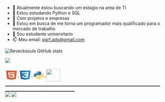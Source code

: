 
- 🔭 Atualmente estou buscando um estagio na area de TI
- 🌱 Estou estudando Python e SQL
- 👯 Com projetos e empresas 
- 🤔 Estou em busca de me torna um programador mais qualificado para o mercado de trabalho 
- 💬 Sou estudante universitario 
- 📫 Meu email: pgrf.ads@gmail.com

![Revecksouls GitHub stats](https://github-readme-stats.vercel.app/api?username=revecksouls&show_icons=true&theme=dracula)
<div>
  <a href="https://beacons.ai/revecksouls">
    <img height="180em" src="https://github-readme-stats.vercel.app/api/top-langs/?username=revecksouls&layout=compact&langs_count=16&theme=dracula"/>
</div>


<div style="display: inline_block"><br>
  <img align="center" alt="Rafa-HTML" height="30" width="40" src="https://raw.githubusercontent.com/devicons/devicon/master/icons/html5/html5-original.svg">
  <img align="center" alt="Rafa-CSS" height="30" width="40" src="https://raw.githubusercontent.com/devicons/devicon/master/icons/css3/css3-original.svg">
  <img align="center" alt="Rafa-Python" height="30" width="40" src="https://raw.githubusercontent.com/devicons/devicon/master/icons/python/python-original.svg">
  <img align="center" height="40" width="45" src="https://cdn.jsdelivr.net/gh/devicons/devicon@latest/icons/mysql/mysql-original-wordmark.svg" />
                  
          
</div>
_________________________________________________________________________________________________________________
<div> 
  <a href="https://www.instagram.com/pablobiel2/" target="_blank"><img src="https://img.shields.io/badge/-Instagram-%23E4405F?style=for-the-badge&logo=instagram&logoColor=white" target="_blank"></a>
<!--  <a href="https:" target="_blank"><img src="https://img.shields.io/badge/Discord-7289DA?style=for-the-badge&logo=discord&logoColor=white" target="_blank"></a>  -->
<!--   <a href = "maite:pablogabrielribeiroferreira@gamail.com"><img src="https://img.shields.io/badge/-Gmail-%23333?style=for-the-badge&logo=gmail&logoColor=white" target="_blank"></a> -->
  <a href="https://www.linkedin.com/in/pablo-gabriel-a42841213/" target="_blank"><img src="https://img.shields.io/badge/-LinkedIn-%230077B5?style=for-the-badge&logo=linkedin&logoColor=white" target="_blank"></a> 
  
</div>

  
